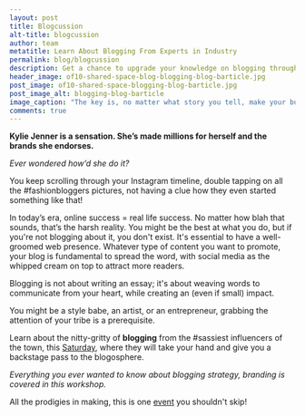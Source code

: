 ```yaml
---
layout: post
title: Blogcussion
alt-title: blogcussion
author: team
metatitle: Learn About Blogging From Experts in Industry
permalink: blog/blogcussion
description: Get a chance to upgrade your knowledge on blogging through the best bloggers in Mumbai.
header_image: of10-shared-space-blog-blogging-blog-barticle.jpg
post_image: of10-shared-space-blogging-blog-barticle.jpg
post_image_alt: blogging-blog-barticle
image_caption: "The key is, no matter what story you tell, make your buyer the hero."
comments: true
---
```


**Kylie Jenner is a sensation. She’s made millions for herself and the brands she endorses.**

*Ever wondered how’d she do it?*

You keep scrolling through your Instagram timeline, double tapping on all the #fashionbloggers pictures, not having a clue how they even started something like that!

In today’s era, online success = real life success. No matter how blah that sounds, that’s the harsh reality. You might be the best at what you do, but if you're not blogging about it, you don't exist. It's essential to have a well-groomed web presence. Whatever type of content you want to promote, your blog is fundamental to spread the word, with social media as the whipped cream on top to attract more readers.

Blogging is not about writing an essay; it's about weaving words to communicate from your heart, while creating an (even if small) impact.

You might be a style babe, an artist, or an entrepreneur, grabbing the attention of your tribe is a prerequisite.

Learn about the nitty-gritty of **blogging** from the #sassiest influencers of the town, this [Saturday](https://www.eventshigh.com/detail/Mumbai/d19de66e754f77d994fefeff94caa20d), where they will take your hand and give you a backstage pass to the blogosphere.

*Everything you ever wanted to know about blogging strategy, branding is covered in this workshop.*

All the prodigies in making, this is one [event](https://www.facebook.com/events/1663147957327856/) you shouldn't skip!
